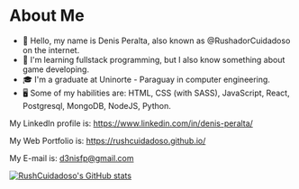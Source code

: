 # About Me
- 👋 Hello, my name is Denis Peralta, also known as @RushadorCuidadoso on the internet.
- 🌱 I'm learning fullstack programming, but I also know something about game developing.
- 🎓 I'm a graduate at Uninorte - Paraguay in computer engineering.
- :desktop_computer: Some of my habilities are: HTML, CSS (with SASS), JavaScript, React, Postgresql, MongoDB, NodeJS, Python.

My LinkedIn profile is: https://www.linkedin.com/in/denis-peralta/

My Web Portfolio is: https://rushcuidadoso.github.io/

My E-mail is: d3nisfp@gmail.com

[![RushCuidadoso's GitHub stats](https://github-readme-stats.vercel.app/api?username=RushCuidadoso&show_icons=true&theme=github_dark)](https://github.com/anuraghazra/github-readme-stats)
<!---
[![Top Langs](https://github-readme-stats.vercel.app/api/top-langs/?username=RushCuidadoso&show_icons=true&theme=github_dark)](https://github.com/anuraghazra/github-readme-stats)
--->
<!---
RushCuidadoso/RushCuidadoso is a ✨ special ✨ repository because its `README.md` (this file) appears on your GitHub profile.
You can click the Preview link to take a look at your changes.
--->

